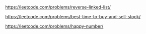 https://leetcode.com/problems/reverse-linked-list/

https://leetcode.com/problems/best-time-to-buy-and-sell-stock/

https://leetcode.com/problems/happy-number/
